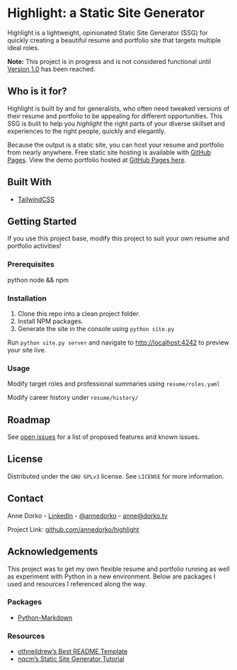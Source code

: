 # Highlight: a Static Site Generator

Highlight is a lightweight, opinionated Static Site Generator (SSG) for quickly creating a beautiful resume and portfolio site that targets multiple ideal roles.

**Note:** This project is in progress and is not considered functional until [Version 1.0](https://github.com/annedorko/highlight/milestone/1) has been reached.

## Who is it for?

Highlight is built by and for generalists, who often need tweaked versions of their resume and portfolio to be appealing for different opportunities. This SSG is built to help you _highlight_ the right parts of your diverse skillset and experiences to the right people, quickly and elegantly.

Because the output is a static site, you can host your resume and portfolio from nearly anywhere. Free static site hosting is available with [GitHub Pages](https://pages.github.com/). View the demo portfolio hosted at [GitHub Pages here](https://annedorko.github.io/showcase/).

## Built With

- [TailwindCSS](https://github.com/tailwindlabs/tailwindcss)

## Getting Started

If you use this project base, modify this project to suit your own resume and portfolio activities!

### Prerequisites

python
node && npm

### Installation

1. Clone this repo into a clean project folder.
2. Install NPM packages.
3. Generate the site in the console using `python site.py`

Run `python site.py server` and navigate to [http://localhost:4242](http://localhost:4242) to preview your site live.

### Usage

Modify target roles and professional summaries using `resume/roles.yaml`

Modify career history under `resume/history/`

## Roadmap

See [open issues](https://github.com/annedorko/highlight/issues) for a list of proposed features and known issues.

## License

Distributed under the `GNU GPLv3` license. See `LICENSE` for more information.

## Contact

Anne Dorko - [LinkedIn](https://www.linkedin.com/in/annedorko) - [@annedorko](https://twitter.com/annedorko) - [anne@dorko.tv](mailto:anne@dorko.tv)

Project Link: [github.com/annedorko/highlight](https://github.com/annedorko/highlight)

## Acknowledgements

This project was to get my own flexible resume and portfolio running as well as experiment with Python in a new environment. Below are packages I used and resources I referenced along the way.

### Packages
- [Python-Markdown](https://github.com/Python-Markdown/markdown)

### Resources
- [othneildrew’s Best README Template](https://github.com/othneildrew/Best-README-Template)
- [nqcm’s Static Site Generator Tutorial](https://github.com/nqcm/static-site-generator)
